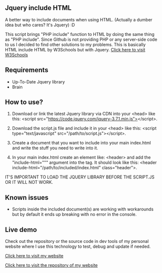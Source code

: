 ## Jquery include HTML

A better way to include documents when using HTML. (Actually a dumber idea but who cares? It's Jquery) :D

This script brings "PHP include" function to HTML by doing the same thing as "PHP include". Since Github is not providing PHP or any server-side code to us I decided to find other solutions to my problems.
This is basically HTML include HTML by W3Schools but with Jquery. <a href="https://www.w3schools.com/howto/howto_html_include.asp" target="blank">Click here to visit W3Schools</a>

## Requirements

- Up-To-Date Jquery library
- Brain

## How to use?

1. Download or link the latest Jquery library via CDN into your &lt;head&gt; like this: &lt;script src="https://code.jquery.com/jquery-3.7.1.min.js"></script&gt;.

2. Download the script.js file and include it in your &lt;head&gt; like this: &lt;script type="text/javascript" src="/path/to/script.js"></script&gt;.

3. Create a document that you want to include into your main index.html and write the stuff you need to write into it.

4. In your main index.html create an element like: &lt;header&gt; and add the "include-html=""" argument into the tag. It should look like this: &lt;header include-html="/path/to/included/index.html" class="header"&gt;.
   
IT'S IMPORTANT TO LOAD THE JQUERY LIBRARY BEFORE THE SCRIPT.JS OR IT WILL NOT WORK.

## Known issues

- Scripts inside the included document(s) are working with workarounds but by default it ends up breaking with no error in the console.

## Live demo

Check out the repository or the source code in dev tools of my personal website where I use this technology to test, debug and update if needed.

<a href="https://szeccsa.github.io/" target="blank">Click here to visit my website</a>

<a href="https://github.com/Szeccsa/szeccsa.github.io" target="blank">Click here to visit the repository of my website</a>
